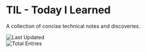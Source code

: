 # TIL - Today I Learned

A collection of concise technical notes and discoveries.

![Last Updated](https://img.shields.io/github/last-commit/yourusername/til)  
![Total Entries](https://img.shields.io/badge/entries-150+-blue)
